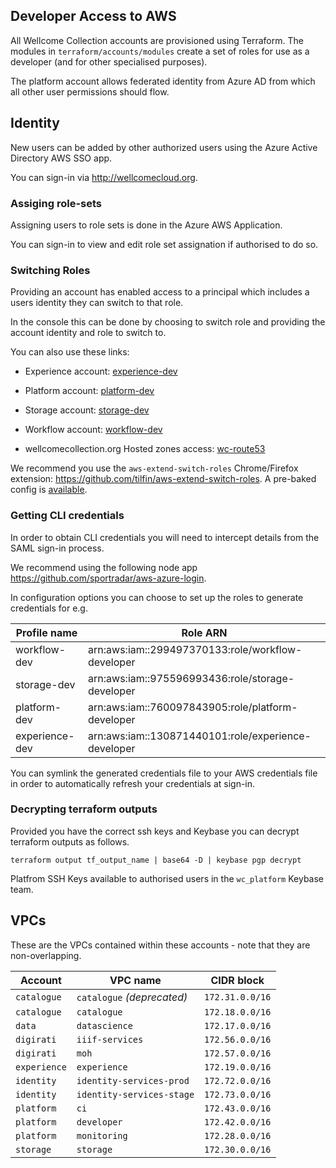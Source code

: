 ## Developer Access to AWS

All Wellcome Collection accounts are provisioned using Terraform. The modules in `terraform/accounts/modules` create a set of roles for use as a developer (and for other specialised purposes).

The platform account allows federated identity from Azure AD from which all other user permissions should flow.

## Identity

New users can be added by other authorized users using the Azure Active Directory AWS SSO app.

You can sign-in via http://wellcomecloud.org.

### Assiging role-sets

Assigning users to role sets is done in the Azure AWS Application.

You can sign-in to view and edit role set assignation if authorised to do so.

### Switching Roles

Providing an account has enabled access to a principal which includes a users identity they can switch to that role.

In the console this can be done by choosing to switch role and providing the account identity and role to switch to.

You can also use these links:

- Experience account: [experience-dev](https://signin.aws.amazon.com/switchrole?roleName=experience-dev&account=130871440101)

- Platform account: [platform-dev](https://signin.aws.amazon.com/switchrole?roleName=platform-dev&account=760097843905)

- Storage account: [storage-dev](https://signin.aws.amazon.com/switchrole?roleName=storage-dev&account=975596993436)

- Workflow account: [workflow-dev](https://signin.aws.amazon.com/switchrole?roleName=workflow-dev&account=299497370133)

- wellcomecollection.org Hosted zones access: [wc-route53](https://signin.aws.amazon.com/switchrole?roleName=wellcomecollection-assume_role_hosted_zone_update&account=250790015188)

We recommend you use the `aws-extend-switch-roles` Chrome/Firefox extension: https://github.com/tilfin/aws-extend-switch-roles. A pre-baked config is [available](extension_config).

### Getting CLI credentials

In order to obtain CLI credentials you will need to intercept details from the SAML sign-in process.

We recommend using the following node app https://github.com/sportradar/aws-azure-login.

In configuration options you can choose to set up the roles to generate credentials for e.g.

| Profile name      | Role ARN
|---                |---                                                    |
| workflow-dev      | arn:aws:iam::299497370133:role/workflow-developer     |
| storage-dev       | arn:aws:iam::975596993436:role/storage-developer      |
| platform-dev      | arn:aws:iam::760097843905:role/platform-developer     |
| experience-dev    | arn:aws:iam::130871440101:role/experience-developer   |

You can symlink the generated credentials file to your AWS credentials file in order to automatically refresh your credentials at sign-in.

### Decrypting terraform outputs

Provided you have the correct ssh keys and Keybase you can decrypt terraform outputs as follows.

```
terraform output tf_output_name | base64 -D | keybase pgp decrypt
```

Platfrom SSH Keys available to authorised users in the `wc_platform` Keybase team.

## VPCs

These are the VPCs contained within these accounts - note that they are non-overlapping.

| Account      | VPC name                   | CIDR block    |
|--------------|----------------------------|---------------|
| `catalogue`  | `catalogue` *(deprecated)* | `172.31.0.0/16` |
| `catalogue`  | `catalogue`                | `172.18.0.0/16` |
| `data`       | `datascience`              | `172.17.0.0/16` |
| `digirati`   | `iiif-services`            | `172.56.0.0/16` |
| `digirati`   | `moh`                      | `172.57.0.0/16` |
| `experience` | `experience`               | `172.19.0.0/16` |
| `identity`   | `identity-services-prod`   | `172.72.0.0/16` |
| `identity`   | `identity-services-stage`  | `172.73.0.0/16` |
| `platform`   | `ci`                       | `172.43.0.0/16` |
| `platform`   | `developer`                | `172.42.0.0/16` |
| `platform`   | `monitoring`               | `172.28.0.0/16` |
| `storage`    | `storage`                  | `172.30.0.0/16` |
